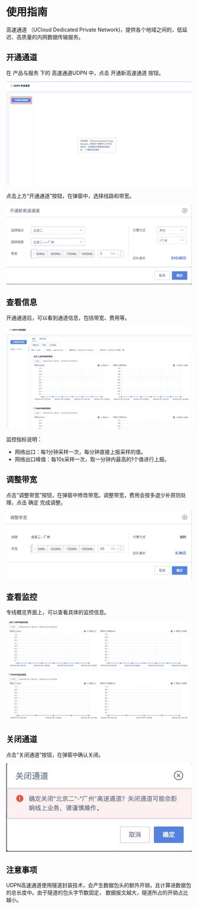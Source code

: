 

# 使用指南

高速通道 （UCloud Dedicated Private Network)，提供各个地域之间的，低延迟、高质量的内网数据传输服务。

## 开通通道

在 产品与服务 下的 高速通道UDPN 中，点击 开通新高速通道 按钮。

![image](/images/udpn_welcome.png)

点击上方“开通通道”按钮，在弹窗中，选择线路和带宽。

![image](/images/udpn_select.png)

## 查看信息

开通通道后，可以看到通道信息，包括带宽、费用等。

![image](/images/udpn_information.png)

监控指标说明：

* 网络出口：每1分钟采样一次，每分钟直接上报采样的值。
* 网络出口峰值：每10s采样一次，取一分钟内最高的1个值进行上报。

## 调整带宽

点击“调整带宽”按钮，在弹窗中修改带宽。调整带宽，费用会按多退少补原则处理，点击 确定 完成调整。

![image](/images/udpn_resize_bandwidth.png)

## 查看监控

专线概览界面上，可以查看具体的监控信息。

![image](/images/udpn_monitor.png)

## 关闭通道

点击“关闭通道”按钮，在弹窗中确认关闭。

![image](/images/udpn_close.png)

## 注意事项

UDPN高速通道使用隧道封装技术，会产生数据包头的额外开销，且计算进数据包的总长度中。由于隧道的包头字节数固定，
数据报文越大，隧道所占的开销占比越小。
